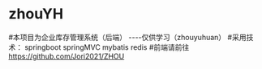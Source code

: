 # zhouYH
#本项目为企业库存管理系统（后端） ----仅供学习（zhouyuhuan）
#采用技术：
  springboot
  springMVC
  mybatis
  redis
#前端请前往 https://github.com/Jori2021/ZHOU
